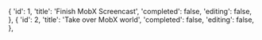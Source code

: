 {
      'id': 1,
      'title': 'Finish MobX Screencast',
      'completed': false,
      'editing': false,
    },
    {
      'id': 2,
      'title': 'Take over MobX world',
      'completed': false,
      'editing': false,
    },